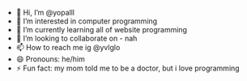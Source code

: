 - 👋 Hi, I’m @yopalll
- 👀 I’m interested in computer programming
- 🌱 I’m currently learning all of website programming
- 💞️ I’m looking to collaborate on - nah 
- 📫 How to reach me ig @yvlglo
- 😄 Pronouns: he/him
- ⚡ Fun fact: my mom told me to be a doctor, but i love programming

<!---
yopalll/yopalll is a ✨ special ✨ repository because its `README.md` (this file) appears on your GitHub profile.
You can click the Preview link to take a look at your changes.
--->
